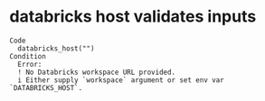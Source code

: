 # databricks host validates inputs

    Code
      databricks_host("")
    Condition
      Error:
      ! No Databricks workspace URL provided.
      i Either supply `workspace` argument or set env var `DATABRICKS_HOST`.

